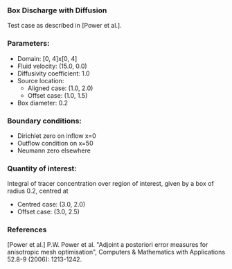 ### Box Discharge with Diffusion

Test case as described in [Power et al.].


### Parameters:
  * Domain: [0, 4]x[0, 4]
  * Fluid velocity: (15.0, 0.0)
  * Diffusivity coefficient: 1.0
  * Source location:
    * Aligned case: (1.0, 2.0)
    * Offset case: (1.0, 1.5)
  * Box diameter: 0.2

### Boundary conditions:
  * Dirichlet zero on inflow x=0
  * Outflow condition on x=50
  * Neumann zero elsewhere

### Quantity of interest:
Integral of tracer concentration over region of interest, given by a box of radius 0.2, centred at
  * Centred case: (3.0, 2.0)
  * Offset case: (3.0, 2.5)

### References

[Power et al.] P.W. Power et al. "Adjoint a posteriori error measures for anisotropic mesh
optimisation", Computers & Mathematics with Applications 52.8-9 (2006): 1213-1242.

